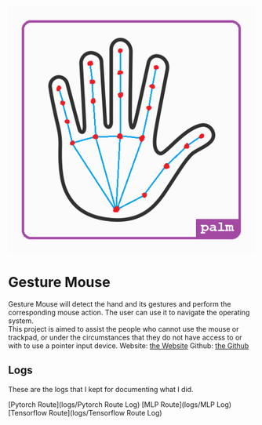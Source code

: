![logo](logo.png)

# Gesture Mouse
<!-- ![demoImg](demo.gif) -->
Gesture Mouse will detect the hand and its gestures and perform the corresponding mouse action. The user can use it to navigate the operating system. <br>
This project is aimed to assist the people who cannot use the mouse or trackpad, or under the circumstances that they do not have access to or with to use a pointer input device. 
Website: [the Website](https://gesture.zhukaihan.com)
Github: [the Github](https://github.com/zhukaihan/Gesture-Mouse)

## Logs
These are the logs that I kept for documenting what I did. 

[Pytorch Route](logs/Pytorch Route Log)
[MLP Route](logs/MLP Log)
[Tensorflow Route](logs/Tensorflow Route Log)
